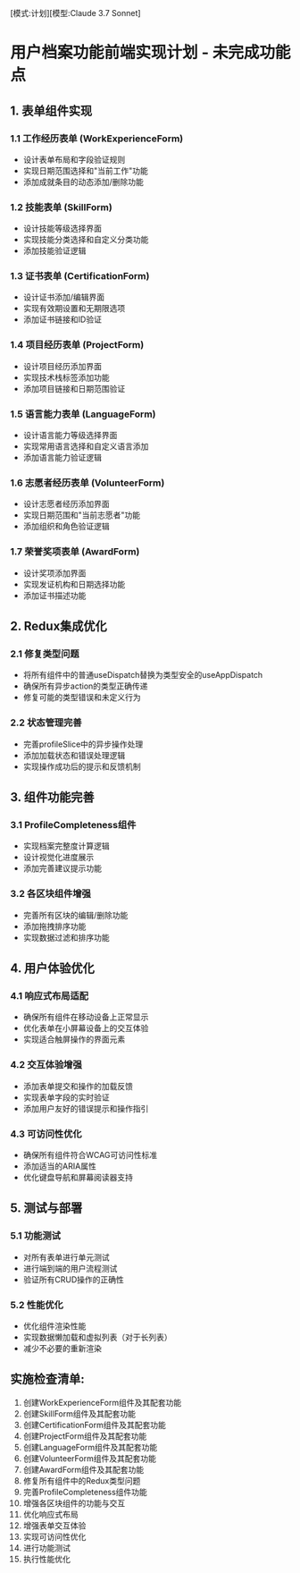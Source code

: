 
[模式:计划][模型:Claude 3.7 Sonnet]

# 用户档案功能前端实现计划 - 未完成功能点

## 1. 表单组件实现

### 1.1 工作经历表单 (WorkExperienceForm)
- 设计表单布局和字段验证规则
- 实现日期范围选择和"当前工作"功能
- 添加成就条目的动态添加/删除功能

### 1.2 技能表单 (SkillForm)
- 设计技能等级选择界面
- 实现技能分类选择和自定义分类功能
- 添加技能验证逻辑

### 1.3 证书表单 (CertificationForm)
- 设计证书添加/编辑界面
- 实现有效期设置和无期限选项
- 添加证书链接和ID验证

### 1.4 项目经历表单 (ProjectForm)
- 设计项目经历添加界面
- 实现技术栈标签添加功能
- 添加项目链接和日期范围验证

### 1.5 语言能力表单 (LanguageForm)
- 设计语言能力等级选择界面
- 实现常用语言选择和自定义语言添加
- 添加语言能力验证逻辑

### 1.6 志愿者经历表单 (VolunteerForm)
- 设计志愿者经历添加界面
- 实现日期范围和"当前志愿者"功能
- 添加组织和角色验证逻辑

### 1.7 荣誉奖项表单 (AwardForm)
- 设计奖项添加界面
- 实现发证机构和日期选择功能
- 添加证书描述功能

## 2. Redux集成优化

### 2.1 修复类型问题
- 将所有组件中的普通useDispatch替换为类型安全的useAppDispatch
- 确保所有异步action的类型正确传递
- 修复可能的类型错误和未定义行为

### 2.2 状态管理完善
- 完善profileSlice中的异步操作处理
- 添加加载状态和错误处理逻辑
- 实现操作成功后的提示和反馈机制

## 3. 组件功能完善

### 3.1 ProfileCompleteness组件
- 实现档案完整度计算逻辑
- 设计视觉化进度展示
- 添加完善建议提示功能

### 3.2 各区块组件增强
- 完善所有区块的编辑/删除功能
- 添加拖拽排序功能
- 实现数据过滤和排序功能

## 4. 用户体验优化

### 4.1 响应式布局适配
- 确保所有组件在移动设备上正常显示
- 优化表单在小屏幕设备上的交互体验
- 实现适合触屏操作的界面元素

### 4.2 交互体验增强
- 添加表单提交和操作的加载反馈
- 实现表单字段的实时验证
- 添加用户友好的错误提示和操作指引

### 4.3 可访问性优化
- 确保所有组件符合WCAG可访问性标准
- 添加适当的ARIA属性
- 优化键盘导航和屏幕阅读器支持

## 5. 测试与部署

### 5.1 功能测试
- 对所有表单进行单元测试
- 进行端到端的用户流程测试
- 验证所有CRUD操作的正确性

### 5.2 性能优化
- 优化组件渲染性能
- 实现数据懒加载和虚拟列表（对于长列表）
- 减少不必要的重新渲染

## 实施检查清单:
1. 创建WorkExperienceForm组件及其配套功能
2. 创建SkillForm组件及其配套功能
3. 创建CertificationForm组件及其配套功能
4. 创建ProjectForm组件及其配套功能
5. 创建LanguageForm组件及其配套功能
6. 创建VolunteerForm组件及其配套功能
7. 创建AwardForm组件及其配套功能
8. 修复所有组件中的Redux类型问题
9. 完善ProfileCompleteness组件功能
10. 增强各区块组件的功能与交互
11. 优化响应式布局
12. 增强表单交互体验
13. 实现可访问性优化
14. 进行功能测试
15. 执行性能优化
